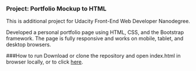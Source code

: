 ### Project: Portfolio Mockup to HTML

This is additional project for Udacity Front-End Web Developer Nanodegree.

Developed a personal portfolio page using HTML, CSS, and the Bootstrap framework. 
The page is fully responsive and works on mobile, tablet, and desktop browsers.

###How to run
Download or clone the repository and open index.html in browser locally, or to click [here](http://webbdev.github.io/Project-mockup1/).
